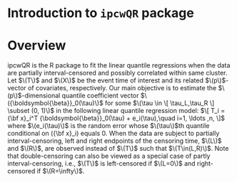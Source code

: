 # Introduction to `ipcwQR` package


# Overview
ipcwQR is the R package to fit the linear quantile regressions when the data are partially interval-censored and possibly correlated within same cluster. Let $\(T\)$ and $\(X\)$ be the event time of interest and its related $\(p\)$-vector of covariates, respectively. Our main objective is to estimate the $\(p\)$-dimensional quantile coefficient vector $\({\boldsymbol{\beta}}_0(\tau)\)$ for some $\(\tau \in \[ \tau_L,\tau_R \] \subset (0, 1)\)$ in the following linear quantile regression model: $\[ T_i = {\bf x}_i^T {\boldsymbol{\beta}}_0(\tau) + e_i(\tau),\quad i=1, \ldots ,n, \]$ where $\(e_i(\tau)\)$ is the random error whose $\(\tau\)$th quantile conditional on \({\bf x}_i\) equals 0. When the data are subject to partially interval-censoring, left and right endpoints of the censoring time, $\(L\)$ and $\(R\)$, are observed instead of $\(T\)$ such that $\(T\in(L,R)\)$. Note that double-censoring can also be viewed as a special case of partly interval-censoring, i.e., $\(T\)$ is left-censored if $\(L=0\)$ and right-censored if $\(R=\infty\)$.
